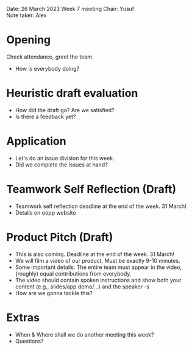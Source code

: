 Date: 26 March 2023
Week 7 meeting
Chair: Yusuf	
Note taker: Alex

# Opening
Check attendance, greet the team.
- How is everybody doing?

# Heuristic draft evaluation
- How did the draft go? Are we satisfied?
- Is there a feedback yet?

# Application
- Let's do an issue division for this week.
- Did we complete the issues at hand?

# Teamwork Self Reflection (Draft)
- Teamwork self reflection deadline at the end of the week. 31 March!
- Details on oopp website

# Product Pitch (Draft)
- This is also coming. Deadline at the end of the week. 31 March!
- We will film a video of our product. Must be exactly 9-10 minutes.
- Some important details: The entire team must appear in the video, (roughly) equal contributions from everybody.
- The video should contain spoken instructions and show both your content (e.g., slides/app demo/…) and the speaker -s
- How are we gonna tackle this?

# Extras
- When & Where shall we do another meeting this week?
- Questions?
